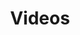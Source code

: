 ---
financial_year: 2015-16
slug: videos
layout: videos
years:
- [2015-16, /2015-16/videos, active]
- [2016-17, /2016-17/videos, link]
- [2017-18, /2017-18/videos, link]
- [2018-19, /2018-19/videos, link]
active: learning-centre
title: Videos
nested: false
---